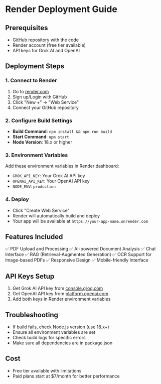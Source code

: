 # Render Deployment Guide

## Prerequisites
- GitHub repository with the code
- Render account (free tier available)
- API keys for Grok AI and OpenAI

## Deployment Steps

### 1. Connect to Render
1. Go to [render.com](https://render.com)
2. Sign up/Login with GitHub
3. Click "New +" → "Web Service"
4. Connect your GitHub repository

### 2. Configure Build Settings
- **Build Command**: `npm install && npm run build`
- **Start Command**: `npm start`
- **Node Version**: 18.x or higher

### 3. Environment Variables
Add these environment variables in Render dashboard:
- `GROK_API_KEY`: Your Grok AI API key
- `OPENAI_API_KEY`: Your OpenAI API key
- `NODE_ENV`: `production`

### 4. Deploy
- Click "Create Web Service"
- Render will automatically build and deploy
- Your app will be available at `https://your-app-name.onrender.com`

## Features Included
✅ PDF Upload and Processing
✅ AI-powered Document Analysis
✅ Chat Interface
✅ RAG (Retrieval-Augmented Generation)
✅ OCR Support for Image-based PDFs
✅ Responsive Design
✅ Mobile-friendly Interface

## API Keys Setup
1. Get Grok AI API key from [console.groq.com](https://console.groq.com)
2. Get OpenAI API key from [platform.openai.com](https://platform.openai.com)
3. Add both keys in Render environment variables

## Troubleshooting
- If build fails, check Node.js version (use 18.x+)
- Ensure all environment variables are set
- Check build logs for specific errors
- Make sure all dependencies are in package.json

## Cost
- Free tier available with limitations
- Paid plans start at $7/month for better performance
